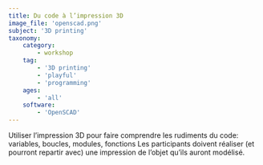 ```yaml
---
title: Du code à l’impression 3D
image_file: 'openscad.png'
subject: '3D printing'
taxonomy:
    category:
        - workshop
    tag:
        - '3D printing'
        - 'playful'
        - 'programming'
    ages: 
        - 'all'
    software:
        - 'OpenSCAD'
---
```

Utiliser l’impression 3D pour faire comprendre les rudiments du code: variables, boucles, modules, fonctions Les participants doivent réaliser (et pourront repartir avec) une impression de l’objet qu’ils auront modélisé.
